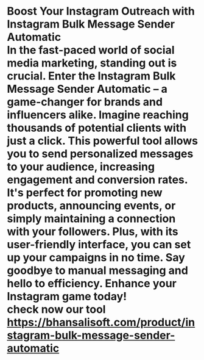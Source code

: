 # Boost Your Instagram Outreach with Instagram Bulk Message Sender Automatic<br/>In the fast-paced world of social media marketing, standing out is crucial. Enter the Instagram Bulk Message Sender Automatic – a game-changer for brands and influencers alike. Imagine reaching thousands of potential clients with just a click. This powerful tool allows you to send personalized messages to your audience, increasing engagement and conversion rates. It's perfect for promoting new products, announcing events, or simply maintaining a connection with your followers. Plus, with its user-friendly interface, you can set up your campaigns in no time. Say goodbye to manual messaging and hello to efficiency. Enhance your Instagram game today!<br/> check now our tool <br/> https://bhansalisoft.com/product/instagram-bulk-message-sender-automatic
